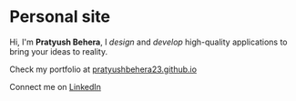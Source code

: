 # Personal site

Hi, I'm **Pratyush Behera**,
I *design* and *develop* high-quality applications to bring your ideas to reality.

Check my portfolio at [pratyushbehera23.github.io](https://pratyushbehera23.github.io/)

Connect me on [LinkedIn](https://linkedin.com/in/pratyushbehera23)
